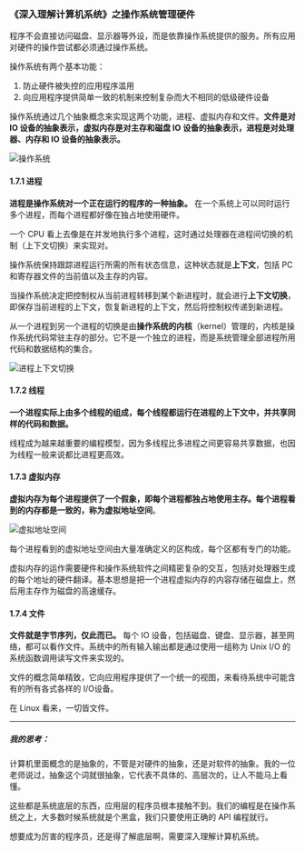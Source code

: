 ### 《深入理解计算机系统》之操作系统管理硬件

程序不会直接访问磁盘、显示器等外设，而是依靠操作系统提供的服务。所有应用对硬件的操作尝试都必须通过操作系统。

操作系统有两个基本功能：

1. 防止硬件被失控的应用程序滥用
2. 向应用程序提供简单一致的机制来控制复杂而大不相同的低级硬件设备

操作系统通过几个抽象概念来实现这两个功能，进程、虚拟内存和文件。**文件是对 IO 设备的抽象表示，虚拟内存是对主存和磁盘 IO 设备的抽象表示，进程是对处理器、内存和 IO 设备的抽象表示。**

![操作系统](https://richie-storage.oss-cn-hangzhou.aliyuncs.com/img/Jietu20190115-075436.jpg)

#### 1.7.1 进程

**进程是操作系统对一个正在运行的程序的一种抽象。** 在一个系统上可以同时运行多个进程，而每个进程都好像在独占地使用硬件。

一个 CPU 看上去像是在并发地执行多个进程，这时通过处理器在进程间切换的机制（上下文切换）来实现对。

操作系统保持跟踪进程运行所需的所有状态信息，这种状态就是**上下文**，包括 PC 和寄存器文件的当前值以及主存的内容。

当操作系统决定把控制权从当前进程转移到某个新进程时，就会进行**上下文切换**，即保存当前进程的上下文，恢复新进程的上下文，然后将控制权传递到新进程。

从一个进程到另一个进程的切换是由**操作系统的内核**（kernel）管理的，内核是操作系统代码常驻主存的部分。它不是一个独立的进程，而是系统管理全部进程所用代码和数据结构的集合。

![进程上下文切换](https://richie-storage.oss-cn-hangzhou.aliyuncs.com/img/Jietu20190115-075513.jpg)

#### 1.7.2 线程

**一个进程实际上由多个线程的组成，每个线程都运行在进程的上下文中，并共享同样的代码和数据。**

线程成为越来越重要的编程模型，因为多线程比多进程之间更容易共享数据，也因为线程一般来说都比进程更高效。

#### 1.7.3 虚拟内存

**虚拟内存为每个进程提供了一个假象，即每个进程都独占地使用主存。**每个进程看到的内存都是一致的，称为**虚拟地址空间**。

![虚拟地址空间](https://richie-storage.oss-cn-hangzhou.aliyuncs.com/img/Jietu20190115-075538.jpg)

每个进程看到的虚拟地址空间由大量准确定义的区构成，每个区都有专门的功能。

虚拟内存的运作需要硬件和操作系统软件之间精密复杂的交互，包括对处理器生成的每个地址的硬件翻译。基本思想是把一个进程虚拟内存的内容存储在磁盘上，然后用主存作为磁盘的高速缓存。

#### 1.7.4 文件

**文件就是字节序列，仅此而已。** 每个 IO 设备，包括磁盘、键盘、显示器，甚至网络，都可以看作文件。系统中的所有输入输出都是通过使用一组称为 Unix I/O 的系统函数调用读写文件来实现的。

文件的概念简单精致，它向应用程序提供了一个统一的视图，来看待系统中可能含有的所有各式各样的 I/O设备。

在 Linux 看来，一切皆文件。

------

##### 我的思考：

计算机里面概念的是抽象的，不管是对硬件的抽象，还是对软件的抽象。我的一位老师说过，抽象这个词就很抽象，它代表不具体的、高层次的，让人不能马上看懂。

这些都是系统底层的东西，应用层的程序员根本接触不到。我们的编程是在操作系统之上，大多数时候系统就是个黑盒，我们只要使用正确的 API 编程就行。

想要成为厉害的程序员，还是得了解底层啊，需要深入理解计算机系统。

